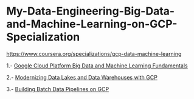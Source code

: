# My-Data-Engineering-Big-Data-and-Machine-Learning-on-GCP-Specialization

https://www.coursera.org/specializations/gcp-data-machine-learning

1.- [Google Cloud Platform Big Data and Machine Learning Fundamentals](https://www.coursera.org/learn/gcp-big-data-ml-fundamentals?specialization=gcp-data-machine-learning)

2.- [Modernizing Data Lakes and Data Warehouses with GCP](https://www.coursera.org/learn/data-lakes-data-warehouses-gcp?specialization=gcp-data-machine-learning)

3.- [Building Batch Data Pipelines on GCP](https://www.coursera.org/learn/batch-data-pipelines-gcp?specialization=gcp-data-machine-learning)
